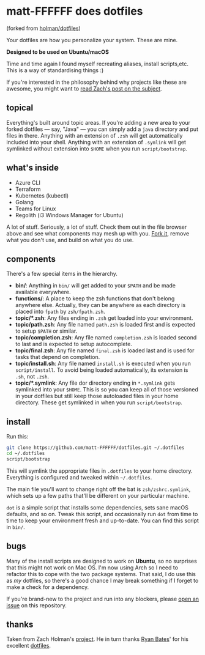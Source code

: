 # matt-FFFFFF does dotfiles
(forked from [holman/dotfiles](https://github.com/holman/dotfiles))

Your dotfiles are how you personalize your system. These are mine.

**Designed to be used on Ubuntu/macOS**

Time and time again I found myself recreating aliases, install scripts,etc.
This is a way of standardising things :)

If you're interested in the philosophy behind why projects like these are
awesome, you might want to [read Zach's post on the
subject](http://zachholman.com/2010/08/dotfiles-are-meant-to-be-forked/).

## topical

Everything's built around topic areas. If you're adding a new area to your
forked dotfiles — say, "Java" — you can simply add a `java` directory and put
files in there. Anything with an extension of `.zsh` will get automatically
included into your shell. Anything with an extension of `.symlink` will get
symlinked without extension into `$HOME` when you run `script/bootstrap`.

## what's inside

- Azure CLI
- Terraform
- Kubernetes (kubectl)
- Golang
- Teams for Linux
- Regolith (i3 Windows Manager for Ubuntu)

A lot of stuff. Seriously, a lot of stuff. Check them out in the file browser
above and see what components may mesh up with you.
[Fork it](https://github.com/matt-FFFFFF/dotfiles/fork), remove what you don't
use, and build on what you do use.

## components

There's a few special items in the hierarchy.

- **bin/**: Anything in `bin/` will get added to your `$PATH` and be made
  available everywhere.
- **functions/**: A place to keep the zsh functions that don't belong anywhere else.
  Actually, they can be anywhere as each directory is placed into ```fpath``` by ```zsh/fpath.zsh```.
- **topic/\*.zsh**: Any files ending in `.zsh` get loaded into your
  environment.
- **topic/path.zsh**: Any file named `path.zsh` is loaded first and is
  expected to setup `$PATH` or similar.
- **topic/completion.zsh**: Any file named `completion.zsh` is loaded
  second to last and is expected to setup autocomplete.
- **topic/final.zsh**: Any file named `final.zsh` is loaded
  last and is used for tasks that depend on completion.
- **topic/install.sh**: Any file named `install.sh` is executed when you run `script/install`.
  To avoid being loaded automatically, its extension is `.sh`, not `.zsh`.
- **topic/\*.symlink**: Any file dor directory ending in `*.symlink` gets symlinked into
  your `$HOME`. This is so you can keep all of those versioned in your dotfiles
  but still keep those autoloaded files in your home directory. These get
  symlinked in when you run `script/bootstrap`.

## install

Run this:

```sh
git clone https://github.com/matt-FFFFFF/dotfiles.git ~/.dotfiles
cd ~/.dotfiles
script/bootstrap
```

This will symlink the appropriate files in `.dotfiles` to your home directory.
Everything is configured and tweaked within `~/.dotfiles`.

The main file you'll want to change right off the bat is `zsh/zshrc.symlink`,
which sets up a few paths that'll be different on your particular machine.

`dot` is a simple script that installs some dependencies, sets sane macOS
defaults, and so on. Tweak this script, and occasionally run `dot` from
time to time to keep your environment fresh and up-to-date. You can find
this script in `bin/`.

## bugs

Many of the install scripts are designed to work on **Ubuntu**, so no surprises that this might not work on Mac OS.
I'm now using Arch so I need to refactor this to cope with the two package systems.
That said, I do use this as _my_ dotfiles, so there's a good chance I may break something if I forget to make a check for a dependency.

If you're brand-new to the project and run into any blockers, please
[open an issue](https://github.com/matt-FFFFFF/dotfiles/issues) on this repository.

## thanks

Taken from Zach Holman's [project](https://github.com/holman/dotfiles).
He in turn thanks [Ryan Bates](http://github.com/ryanb)' for his excellent
[dotfiles](http://github.com/ryanb/dotfiles).
